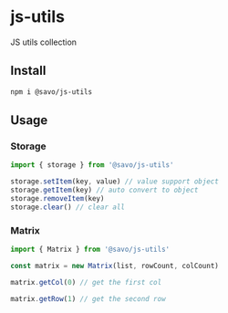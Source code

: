 # js-utils
JS utils collection

## Install
```bash
npm i @savo/js-utils
```

## Usage
### Storage
```js
import { storage } from '@savo/js-utils'

storage.setItem(key, value) // value support object
storage.getItem(key) // auto convert to object
storage.removeItem(key)
storage.clear() // clear all
```

### Matrix
```js
import { Matrix } from '@savo/js-utils'

const matrix = new Matrix(list, rowCount, colCount)

matrix.getCol(0) // get the first col

matrix.getRow(1) // get the second row

```
